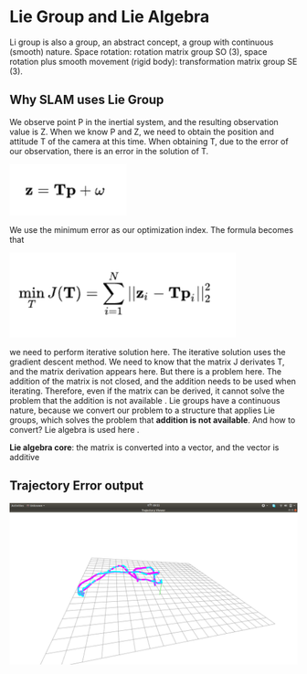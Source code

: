 # Lie Group and Lie Algebra

Li group is also a group, an abstract concept, a group with continuous (smooth) nature.
Space rotation: rotation matrix group SO (3), space rotation plus smooth movement (rigid body): transformation matrix group SE (3).



## Why SLAM uses Lie Group 


We observe point P in the inertial system, and the resulting observation value is Z. When we know P and Z, we need to obtain the position and attitude T of the camera at this time. When obtaining T, due to the error of our observation, there is an error in the solution of T.

<img src="equation1.png">

We use the minimum error as our optimization index. The formula becomes that

<img src="equation2.png">

we need to perform iterative solution here. The iterative solution uses the gradient descent method. We need to know that the matrix J derivates T, and the matrix derivation appears here. But there is a problem here. The addition of the matrix is ​​not closed, and the addition needs to be used when iterating. Therefore, even if the matrix can be derived, it cannot solve the problem that the addition is not available .
Lie groups have a continuous nature, because we convert our problem to a structure that applies Lie groups, which solves the problem that **addition is not available**. And how to convert? Lie algebra is used here .

**Lie algebra core**: the matrix is ​​converted into a vector, and the vector is additive

## Trajectory Error output

<img src="trajectoryerror.png">